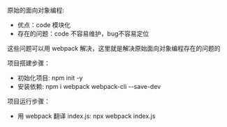 原始的面向对象编程:
- 优点：code 模块化
- 存在的问题：code 不容易维护，bug不容易定位

这些问题可以用 webpack 解决，这里就是解决原始面向对象编程存在的问题的

项目搭建步骤：
- 初始化项目: npm init -y
- 安装依赖: npm i webpack webpack-cli --save-dev

项目运行步骤：
- 用 webpack 翻译 index.js: npx webpack index.js
